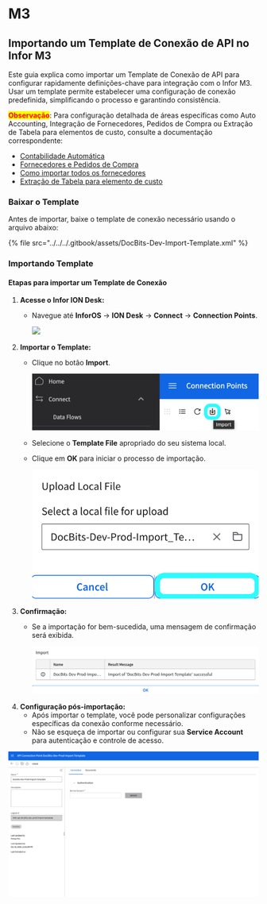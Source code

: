 # M3

## Importando um Template de Conexão de API no Infor M3

Este guia explica como importar um Template de Conexão de API para configurar rapidamente definições-chave para integração com o Infor M3. Usar um template permite estabelecer uma configuração de conexão predefinida, simplificando o processo e garantindo consistência.

<mark style="color:red;">**Observação**</mark>: Para configuração detalhada de áreas específicas como Auto Accounting, Integração de Fornecedores, Pedidos de Compra ou Extração de Tabela para elementos de custo, consulte a documentação correspondente:

* [Contabilidade Automática](auto-accounting.md)
* [Fornecedores e Pedidos de Compra](suppliers-and-purchase-orders.md)
* [Como importar todos os fornecedores](how-to-import-all-suppliers.md)
* [Extração de Tabela para elemento de custo](table-extraction-for-costing-element.md)

### **Baixar o Template**

Antes de importar, baixe o template de conexão necessário usando o arquivo abaixo:

{% file src="../../../.gitbook/assets/DocBits-Dev-Import-Template.xml" %}

### Importando Template

#### Etapas para importar um Template de Conexão

1. **Acesse o Infor ION Desk:**
   *   Navegue até **InforOS** → **ION Desk** → **Connect** → **Connection Points**.

       ![](https://lh7-us.googleusercontent.com/ySRjNzMXFzwSOYKx9hnlKLPHPuXpmfTvRADBfV6cpT8ajiEUbS4oXpd9InhXG09mHLakhqBTJMH4yQJNG5z9RXmbAjh8YbuGhxnXSeooIH_r3RAGOvJE6Ok67ST_272zFfhB_TTFYg3b-NwFq0CAv2o)
2. **Importar o Template:**
   *   Clique no botão **Import**.

       ![](https://raw.githubusercontent.com/Fellow-Consulting-AG/docbits/refs/heads/main/readme/.gitbook/assets/m3_import_2.png)
   * Selecione o **Template File** apropriado do seu sistema local.
   *   Clique em **OK** para iniciar o processo de importação.

       ![](https://raw.githubusercontent.com/Fellow-Consulting-AG/docbits/refs/heads/main/readme/.gitbook/assets/m3_import_3.png)
3. **Confirmação:**
   *   Se a importação for bem-sucedida, uma mensagem de confirmação será exibida.

       ![](https://raw.githubusercontent.com/Fellow-Consulting-AG/docbits/refs/heads/main/readme/.gitbook/assets/m3_import_4.png)
4. **Configuração pós-importação:**
   * Após importar o template, você pode personalizar configurações específicas da conexão conforme necessário.
   * Não se esqueça de importar ou configurar sua **Service Account** para autenticação e controle de acesso.

![](https://raw.githubusercontent.com/Fellow-Consulting-AG/docbits/refs/heads/main/readme/.gitbook/assets/m3_import_5.png)
